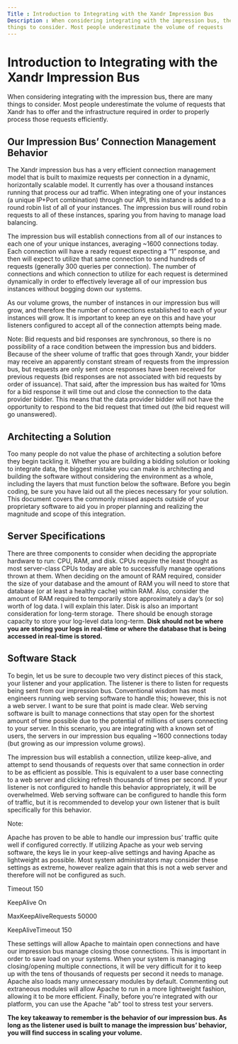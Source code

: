 ```yaml
---
Title : Introduction to Integrating with the Xandr Impression Bus
Description : When considering integrating with the impression bus, there are many
things to consider. Most people underestimate the volume of requests
---
```



# Introduction to Integrating with the Xandr Impression Bus



When considering integrating with the impression bus, there are many
things to consider. Most people underestimate the volume of requests
that Xandr has to offer and the infrastructure
required in order to properly process those requests efficiently.



## Our Impression Bus’ Connection Management Behavior

The Xandr impression bus has a very efficient
connection management model that is built to maximize requests per
connection in a dynamic, horizontally scalable model. It currently has
over a thousand instances running that process our ad traffic. When
integrating one of your instances (a unique IP+Port combination) through
our API, this instance is added to a round robin list of all of your
instances. The impression bus will round robin requests to all of these
instances, sparing you from having to manage load balancing.

The impression bus will establish connections from all of our instances
to each one of your unique instances, averaging ~1600 connections today.
Each connection will have a ready request expecting a “1” response, and
then will expect to utilize that same connection to send hundreds of
requests (generally 300 queries per connection). The number of
connections and which connection to utilize for each request is
determined dynamically in order to effectively leverage all of our
impression bus instances without bogging down our systems.

As our volume grows, the number of instances in our impression bus will
grow, and therefore the number of connections established to each of
your instances will grow. It is important to keep an eye on this and
have your listeners configured to accept all of the connection attempts
being made.



Note: Bid requests and bid responses
are synchronous, so there is no possibility of a race condition between
the impression bus and bidders. Because of the sheer volume of traffic
that goes through Xandr, your bidder may receive
an apparently constant stream of requests from the impression bus, but
requests are only sent once responses have been received for previous
requests (bid responses are not associated with bid requests by order of
issuance). That said, after the impression bus has waited for 10ms for a
bid response it will time out and close the connection to the data
provider bidder. This means that the data provider bidder will not have
the opportunity to respond to the bid request that timed out (the bid
request will go unanswered).







## Architecting a Solution

Too many people do not value the phase of architecting a solution before
they begin tackling it. Whether you are building a bidding solution or
looking to integrate data, the biggest mistake you can make is
architecting and building the software without considering the
environment as a whole, including the layers that must function below
the software. Before you begin coding, be sure you have laid out all the
pieces necessary for your solution. This document covers the commonly
missed aspects outside of your proprietary software to aid you in proper
planning and realizing the magnitude and scope of this integration.





## Server Specifications

There are three components to consider when deciding the appropriate
hardware to run: CPU, RAM, and disk. CPUs require the least thought as
most server-class CPUs today are able to successfully manage operations
thrown at them. When deciding on the amount of RAM required, consider
the size of your database and the amount of RAM you will need to store
that database (or at least a healthy cache) within RAM. Also, consider
the amount of RAM required to temporarily store approximately a day’s
(or so) worth of log data. I will explain this later. Disk is also an
important consideration for long-term storage.  There should be enough
storage capacity to store your log-level data long-term. **Disk should
not be where you are storing your logs in real-time or where the
database that is being accessed in real-time is stored.**





## Software Stack

To begin, let us be sure to decouple two very distinct pieces of this
stack, your listener and your application. The listener is there to
listen for requests being sent from our impression bus. Conventional
wisdom has most engineers running web serving software to handle this;
however, this is not a web server. I want to be sure that point is made
clear. Web serving software is built to manage connections that stay
open for the shortest amount of time possible due to the potential of
millions of users connecting to your server. In this scenario, you are
integrating with a known set of users, the servers in our impression bus
equaling ~1600 connections today (but growing as our impression volume
grows).

The impression bus will establish a connection, utilize keep-alive, and
attempt to send thousands of requests over that same connection in order
to be as efficient as possible. This is equivalent to a user base
connecting to a web server and clicking refresh thousands of times per
second. If your listener is not configured to handle this behavior
appropriately, it will be overwhelmed. Web serving software can be
configured to handle this form of traffic, but it is recommended to
develop your own listener that is built specifically for this behavior.



Note:

Apache has proven to be able to handle our impression bus’ traffic quite
well if configured correctly. If utilizing Apache as your web serving
software, the keys lie in your keep-alive settings and having Apache as
lightweight as possible. Most system administrators may consider these
settings as extreme, however realize again that this is not a web server
and therefore will not be configured as such.

Timeout 150

KeepAlive On

MaxKeepAliveRequests 50000

KeepAliveTimeout 150

These settings will allow Apache to maintain open connections and have
our impression bus manage closing those connections. This is important
in order to save load on your systems. When your system is managing
closing/opening multiple connections, it will be very difficult for it
to keep up with the tens of thousands of requests per second it needs to
manage. Apache also loads many unnecessary modules by default.
Commenting out extraneous modules will allow Apache to run in a more
lightweight fashion, allowing it to be more efficient. Finally, before
you're integrated with our platform, you can use the Apache "ab" tool to
stress test your servers.



**The key takeaway to remember is the behavior of our impression bus. As
long as the listener used is built to manage the impression bus’
behavior, you will find success in scaling your volume.**






